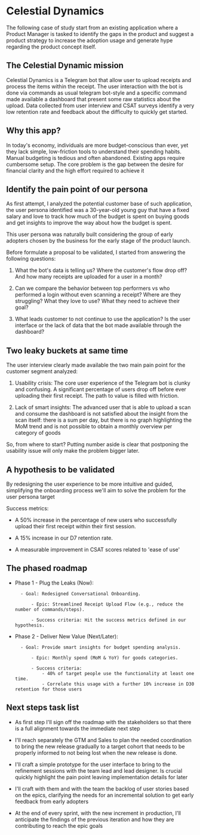 # Celestial Dynamics

The following case of study start from an existing application where a Product Manager is tasked to identify the gaps in the product and suggest a product strategy to increase the adoption usage and generate hype regarding the product concept itself.

## The Celestial Dynamic mission

Celestial Dynamics is a Telegram bot that allow user to upload receipts and process the items within the receipt.
The user interaction with the bot is done via commands as usual telegram bot-style and a specific command made available a dashboard that present some raw statistics about the upload.
Data collected from user interview and CSAT surveys identify a very low retention rate and feedback about the difficulty to quickly get started.

## Why this app?

In today's economy, individuals are more budget-conscious than ever, yet they lack simple, low-friction tools to understand their spending habits. Manual budgeting is tedious and often abandoned. Existing apps require cumbersome setup. The core problem is the gap between the desire for financial clarity and the high effort required to achieve it

## Identify the pain point of our persona

As first attempt, I analyzed the potential customer base of such application, the user persona identified was a 30-year-old young guy that have a fixed salary and love to track how much of the budget is spent on buying goods and get insights to improve the way about how the budget is spent.

This user persona was naturally built considering the group of early adopters chosen by the business for the early stage of the product launch.

Before formulate a proposal to be validated, I started from answering the following questions:

1. What the bot's data is telling us? Where the customer's flow drop off? And how many receipts are uploaded for a user in a month?

2. Can we compare the behavior between top performers vs who performed a login without even scanning a receipt? Where are they struggling? What they love to use? What they need to achieve their goal?

3. What leads customer to not continue to use the application? Is the user interface or the lack of data that the bot made available through the dashboard?

## Two leaky buckets at same time

The user interview clearly made available the two main pain point for the customer segment analyzed:

1. Usability crisis: The core user experience of the Telegram bot is clunky and confusing. A significant percentage of users drop off before ever uploading their first receipt. The path to value is filled with friction.

2. Lack of smart insights: The advanced user that is able to upload a scan and consume the dashboard is not satisfied about the insight from the scan itself: there is a sum per day, but there is no graph highlighting the MoM trend and is not possible to obtain a monthly overview per category of goods

So, from where to start? Putting number aside is clear that postponing the usability issue will only make the problem bigger later.

## A hypothesis to be validated

By redesigning the user experience to be more intuitive and guided, simplifying the onboarding process we'll aim to solve the problem for the user persona target

Success metrics:

- A 50% increase in the percentage of new users who successfully upload their first receipt within their first session.

- A 15% increase in our D7 retention rate.

- A measurable improvement in CSAT scores related to 'ease of use'

## The phased roadmap

- Phase 1 - Plug the Leaks (Now):

        - Goal: Redesigned Conversational Onboarding.

            - Epic: Streamlined Receipt Upload Flow (e.g., reduce the number of commands/steps).

            - Success criteria: Hit the success metrics defined in our hypothesis.

- Phase 2 - Deliver New Value (Next/Later):

        - Goal: Provide smart insights for budget spending analysis.

            - Epic: Monthly spend (MoM & YoY) for goods categories.

            - Success criteria: 
                - 40% of target people use the functionality at least one time.
                - Correlate this usage with a further 10% increase in D30 retention for those users

## Next steps task list

- As first step I'll sign off the roadmap with the stakeholders so that there is a full alignment towards the immediate next step

- I'll reach separately the GTM and Sales to plan the needed coordination to bring the new release gradually to a target cohort that needs to be properly informed to not being lost when the new release is done.

- I'll craft a simple prototype for the user interface to bring to the refinement sessions with the team lead and lead designer. Is crucial quickly highlight the pain point leaving implementation details for later

- I'll craft with them and with the team the backlog of user stories based on the epics, clarifying the needs for an incremental solution to get early feedback from early adopters

- At the end of every sprint, with the new increment in production, I'll anticipate the findings of the previous iteration and how they are contributing to reach the epic goals